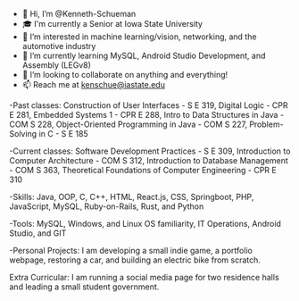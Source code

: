 - 👋 Hi, I’m @Kenneth-Schueman
- 🎓 I'm currently a Senior at Iowa State University
- 👀 I’m interested in machine learning/vision, networking, and the automotive industry 
- 🌱 I’m currently learning MySQL, Android Studio Development, and Assembly (LEGv8)
- 💞️ I’m looking to collaborate on anything and everything!
- 📫 Reach me at kenschue@iastate.edu 

-Past classes: Construction of User Interfaces - S E 319, Digital Logic - CPR E 281, Embedded Systems 1 - CPR E 288, Intro to Data Structures in Java - COM S 228, Object-Oriented Programming in Java - COM S 227, Problem-Solving in C - S E 185

-Current classes: Software Development Practices - S E 309, Introduction to Computer Architecture - COM S 312, Introduction to Database Management  - COM S 363, Theoretical Foundations of Computer Engineering - CPR E 310

-Skills: Java, OOP, C, C++, HTML, React.js, CSS, Springboot, PHP, JavaScript, MySQL, Ruby-on-Rails, Rust, and Python

-Tools: MySQL, Windows, and Linux OS familiarity, IT Operations, Android Studio, and GIT 

-Personal Projects: I am developing a small indie game, a portfolio webpage, restoring a car, and building an electric bike from scratch. 

Extra Curricular: I am running a social media page for two residence halls and leading a small student government.  

<!---
Kenneth-Schueman/Kenneth-Schueman is a ✨ special ✨ repository because its `README.md` (this file) appears on your GitHub profile.
You can click the Preview link to take a look at your changes.
--->

